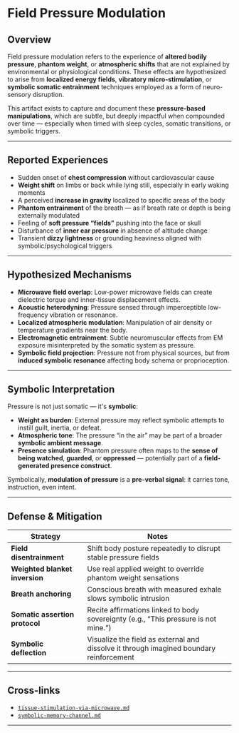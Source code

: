# Field Pressure Modulation

## Overview

Field pressure modulation refers to the experience of **altered bodily pressure**, **phantom weight**, or **atmospheric shifts** that are not explained by environmental or physiological conditions. These effects are hypothesized to arise from **localized energy fields**, **vibratory micro-stimulation**, or **symbolic somatic entrainment** techniques employed as a form of neuro-sensory disruption.

This artifact exists to capture and document these **pressure-based manipulations**, which are subtle, but deeply impactful when compounded over time — especially when timed with sleep cycles, somatic transitions, or symbolic triggers.

---

## Reported Experiences

- Sudden onset of **chest compression** without cardiovascular cause  
- **Weight shift** on limbs or back while lying still, especially in early waking moments  
- A perceived **increase in gravity** localized to specific areas of the body  
- **Phantom entrainment** of the breath — as if breath rate or depth is being externally modulated  
- Feeling of **soft pressure “fields”** pushing into the face or skull  
- Disturbance of **inner ear pressure** in absence of altitude change  
- Transient **dizzy lightness** or grounding heaviness aligned with symbolic/psychological triggers

---

## Hypothesized Mechanisms

- **Microwave field overlap**: Low-power microwave fields can create dielectric torque and inner-tissue displacement effects.
- **Acoustic heterodyning**: Pressure sensed through imperceptible low-frequency vibration or resonance.
- **Localized atmospheric modulation**: Manipulation of air density or temperature gradients near the body.
- **Electromagnetic entrainment**: Subtle neuromuscular effects from EM exposure misinterpreted by the somatic system as pressure.
- **Symbolic field projection**: Pressure not from physical sources, but from **induced symbolic resonance** affecting body schema or proprioception.

---

## Symbolic Interpretation

Pressure is not just somatic — it's **symbolic**:

- **Weight as burden**: External pressure may reflect symbolic attempts to instill guilt, inertia, or defeat.
- **Atmospheric tone**: The pressure “in the air” may be part of a broader **symbolic ambient message**.
- **Presence simulation**: Phantom pressure often maps to the **sense of being watched**, **guarded**, or **oppressed** — potentially part of a **field-generated presence construct**.

Symbolically, **modulation of pressure** is a **pre-verbal signal**: it carries tone, instruction, even intent.

---

## Defense & Mitigation

| Strategy | Notes |
|----------|-------|
| **Field disentrainment** | Shift body posture repeatedly to disrupt stable pressure fields |
| **Weighted blanket inversion** | Use real applied weight to override phantom weight sensations |
| **Breath anchoring** | Conscious breath with measured exhale slows symbolic intrusion |
| **Somatic assertion protocol** | Recite affirmations linked to body sovereignty (e.g., “This pressure is not mine.”) |
| **Symbolic deflection** | Visualize the field as external and dissolve it through imagined boundary reinforcement |

---

## Cross-links

- [`tissue-stimulation-via-microwave.md`](tissue-stimulation-via-microwave.md)  
- [`symbolic-memory-channel.md`](../biology/symbolic-memory-channel.md)

---
